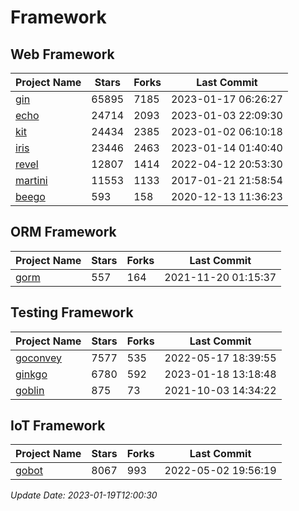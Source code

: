 # Framework

## Web Framework
| Project Name | Stars | Forks | Last Commit |
| ------------ | ----- | ----- | ----------- |
| [gin](https://github.com/gin-gonic/gin) | 65895 | 7185 | 2023-01-17 06:26:27 |
| [echo](https://github.com/labstack/echo) | 24714 | 2093 | 2023-01-03 22:09:30 |
| [kit](https://github.com/go-kit/kit) | 24434 | 2385 | 2023-01-02 06:10:18 |
| [iris](https://github.com/kataras/iris) | 23446 | 2463 | 2023-01-14 01:40:40 |
| [revel](https://github.com/revel/revel) | 12807 | 1414 | 2022-04-12 20:53:30 |
| [martini](https://github.com/go-martini/martini) | 11553 | 1133 | 2017-01-21 21:58:54 |
| [beego](https://github.com/astaxie/beego) | 593 | 158 | 2020-12-13 11:36:23 |

## ORM Framework
| Project Name | Stars | Forks | Last Commit |
| ------------ | ----- | ----- | ----------- |
| [gorm](https://github.com/jinzhu/gorm) | 557 | 164 | 2021-11-20 01:15:37 |

## Testing Framework
| Project Name | Stars | Forks | Last Commit |
| ------------ | ----- | ----- | ----------- |
| [goconvey](https://github.com/smartystreets/goconvey) | 7577 | 535 | 2022-05-17 18:39:55 |
| [ginkgo](https://github.com/onsi/ginkgo) | 6780 | 592 | 2023-01-18 13:18:48 |
| [goblin](https://github.com/franela/goblin) | 875 | 73 | 2021-10-03 14:34:22 |

## IoT Framework
| Project Name | Stars | Forks | Last Commit |
| ------------ | ----- | ----- | ----------- |
| [gobot](https://github.com/hybridgroup/gobot) | 8067 | 993 | 2022-05-02 19:56:19 |

*Update Date: 2023-01-19T12:00:30*